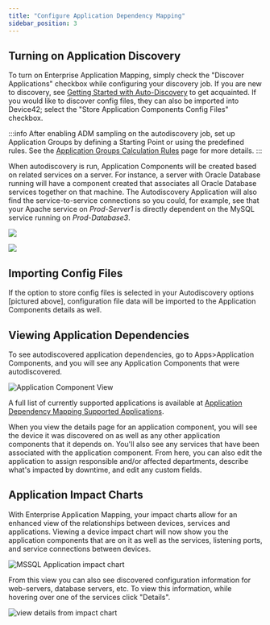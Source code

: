 ```yaml
---
title: "Configure Application Dependency Mapping"
sidebar_position: 3
---
```


## Turning on Application Discovery

To turn on Enterprise Application Mapping, simply check the "Discover Applications" checkbox while configuring your discovery job. If you are new to discovery, see [Getting Started with Auto-Discovery](/getstarted/getting-started-with-auto-discovery.mdx) to get acquainted. If you would like to discover config files, they can also be imported into Device42; select the "Store Application Components Config Files" checkbox.

:::info
After enabling ADM sampling on the autodiscovery job, set up Application Groups by defining a Starting Point or using the predefined rules. See the [Application Groups Calculation Rules](/apps/application-groups/calculation-rules) page for more details.
:::

When autodiscovery is run, Application Components will be created based on related services on a server. For instance, a server with Oracle Database running will have a component created that associates all Oracle Database services together on that machine. The Autodiscovery Application will also find the service-to-service connections so you could, for example, see that your Apache service on _Prod-Server1_ is directly dependent on the MySQL service running on _Prod-Database3_.

![](/assets/images/D42-22008_ADM-sampling-interval.png)

![](/assets/images/D42-22008_ADM-discover-apps-store-config-files.png)

## Importing Config Files

If the option to store config files is selected in your Autodiscovery options \[pictured above\], configuration file data will be imported to the Application Components details as well.

## Viewing Application Dependencies

To see autodiscovered application dependencies, go to Apps>Application Components, and you will see any Application Components that were autodiscovered.

![Application Component View](/assets/images/select_application_component_view.png)

A full list of currently supported applications is available at [Application Dependency Mapping Supported Applications](apps/enterprise-application-dependency-mapping/adm-supported-applications.md).

When you view the details page for an application component, you will see the device it was discovered on as well as any other application components that it depends on. You'll also see any services that have been associated with the application component. From here, you can also edit the application to assign responsible and/or affected departments, describe what's impacted by downtime, and edit any custom fields.

## Application Impact Charts

With Enterprise Application Mapping, your impact charts allow for an enhanced view of the relationships between devices, services and applications. Viewing a device impact chart will now show you the application components that are on it as well as the services, listening ports, and service connections between devices.

![MSSQL Application impact chart](/assets/images/mssql_app_impact_chart.png)

From this view you can also see discovered configuration information for web-servers, database servers, etc. To view this information, while hovering over one of the services click "Details".

![view details from impact chart](/assets/images/impact_chart-view_details.png)
